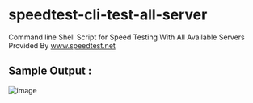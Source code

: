 # speedtest-cli-test-all-server
Command line Shell Script for Speed Testing With All Available Servers Provided By www.speedtest.net 

Sample Output :
----------------------------

![image](https://user-images.githubusercontent.com/7933311/70686917-d11b6000-1cd7-11ea-9bad-08347c511ee3.png)
